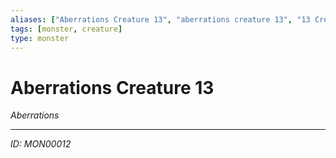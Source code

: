 ```yaml
---
aliases: ["Aberrations Creature 13", "aberrations creature 13", "13 Creature Aberrations"]
tags: [monster, creature]
type: monster
---
```


# Aberrations Creature 13

*Aberrations*

---
*ID: MON00012*